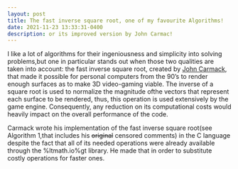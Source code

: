 ```yaml
---
layout: post
title: The fast inverse square root, one of my favourite Algorithms!
date: 2021-11-23 13:33:31-0400
description: or its improved version by John Carmac!
---
```


I like a lot of algorithms for their ingeniousness and simplicity into solving problems,but one in particular stands out when those two qualities are taken into account: the fast inverse square root, created by [John Carmack](https://en.wikipedia.org/wiki/John_Carmack), that made it possible for personal computers from the 90’s to render enough surfaces as to make 3D video-gaming viable. The inverse of a square root is used to normalize the magnitude ofthe vectors that represent each surface to be rendered, thus, this operation is used extensively by the game engine. Consequently, any reduction on its computational costs would heavily impact on the overall performance of the code.

Carmack wrote his implementation of the fast inverse square root(see Algorithm 1,that includes his <s>original</s> censored comments) in the C language despite the fact that all of its needed operations were already available through the %ltmath.io%gt library. He made that in order to substitute costly operations for faster ones.
